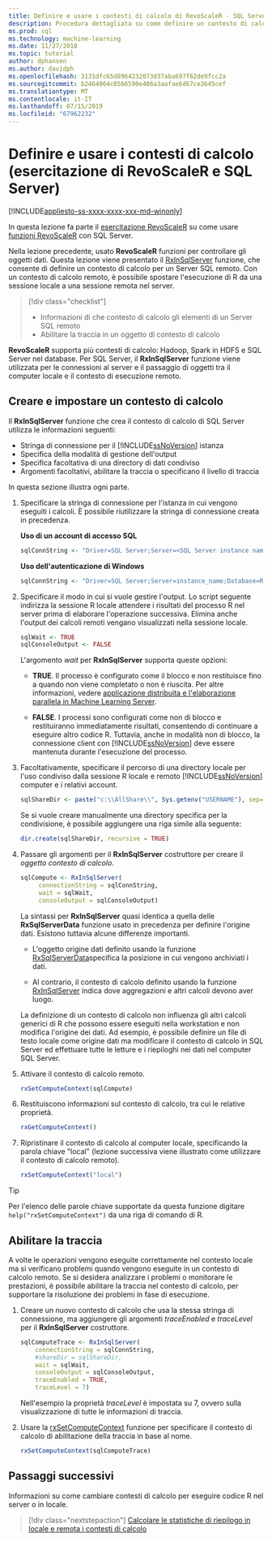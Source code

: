```yaml
---
title: Definire e usare i contesti di calcolo di RevoScaleR - SQL Server Machine Learning
description: Procedura dettagliata su come definire un contesto di calcolo usando il linguaggio R in SQL Server.
ms.prod: sql
ms.technology: machine-learning
ms.date: 11/27/2018
ms.topic: tutorial
author: dphansen
ms.author: davidph
ms.openlocfilehash: 3131dfc65d8964232073d37aba697f62de9fcc2a
ms.sourcegitcommit: b2464064c0566590e486a3aafae6d67ce2645cef
ms.translationtype: MT
ms.contentlocale: it-IT
ms.lasthandoff: 07/15/2019
ms.locfileid: "67962232"
---
```

# <a name="define-and-use-compute-contexts-sql-server-and-revoscaler-tutorial"></a>Definire e usare i contesti di calcolo (esercitazione di RevoScaleR e SQL Server)
[!INCLUDE[appliesto-ss-xxxx-xxxx-xxx-md-winonly](../../includes/appliesto-ss-xxxx-xxxx-xxx-md-winonly.md)]

In questa lezione fa parte il [esercitazione RevoScaleR](deepdive-data-science-deep-dive-using-the-revoscaler-packages.md) su come usare [funzioni RevoScaleR](https://docs.microsoft.com/machine-learning-server/r-reference/revoscaler/revoscaler) con SQL Server.

Nella lezione precedente, usato **RevoScaleR** funzioni per controllare gli oggetti dati. Questa lezione viene presentato il [RxInSqlServer](https://docs.microsoft.com/machine-learning-server/r-reference/revoscaler/rxinsqlserver) funzione, che consente di definire un contesto di calcolo per un Server SQL remoto. Con un contesto di calcolo remoto, è possibile spostare l'esecuzione di R da una sessione locale a una sessione remota nel server. 

> [!div class="checklist"]
> * Informazioni di che contesto di calcolo gli elementi di un Server SQL remoto
> * Abilitare la traccia in un oggetto di contesto di calcolo

**RevoScaleR** supporta più contesti di calcolo: Hadoop, Spark in HDFS e SQL Server nel database. Per SQL Server, il **RxInSqlServer** funzione viene utilizzata per le connessioni al server e il passaggio di oggetti tra il computer locale e il contesto di esecuzione remoto.

## <a name="create-and-set-a-compute-context"></a>Creare e impostare un contesto di calcolo

Il **RxInSqlServer** funzione che crea il contesto di calcolo di SQL Server utilizza le informazioni seguenti:

+ Stringa di connessione per il [!INCLUDE[ssNoVersion](../../includes/ssnoversion-md.md)] istanza
+ Specifica della modalità di gestione dell'output
+ Specifica facoltativa di una directory di dati condiviso
+ Argomenti facoltativi, abilitare la traccia o specificano il livello di traccia

In questa sezione illustra ogni parte.

1. Specificare la stringa di connessione per l'istanza in cui vengono eseguiti i calcoli. È possibile riutilizzare la stringa di connessione creata in precedenza.

    **Uso di un account di accesso SQL**

    ```R
    sqlConnString <- "Driver=SQL Server;Server=<SQL Server instance name>; Database=<database name>;Uid=<SQL user nme>;Pwd=<password>"
      ```

    **Uso dell'autenticazione di Windows**

    ```R
    sqlConnString <- "Driver=SQL Server;Server=instance_name;Database=RevoDeepDive;Trusted_Connection=True"
    ```
    
2. Specificare il modo in cui si vuole gestire l'output. Lo script seguente indirizza la sessione R locale attendere i risultati del processo R nel server prima di elaborare l'operazione successiva. Elimina anche l'output dei calcoli remoti vengano visualizzati nella sessione locale.
  
    ```R
    sqlWait <- TRUE
    sqlConsoleOutput <- FALSE
    ```
  
    L'argomento *wait* per **RxInSqlServer** supporta queste opzioni:
  
    -   **TRUE**. Il processo è configurato come il blocco e non restituisce fino a quando non viene completato o non è riuscita.  Per altre informazioni, vedere [applicazione distribuita e l'elaborazione parallela in Machine Learning Server](https://docs.microsoft.com/machine-learning-server/r/how-to-revoscaler-distributed-computing).
  
    -   **FALSE**. I processi sono configurati come non di blocco e restituiranno immediatamente risultati, consentendo di continuare a eseguire altro codice R. Tuttavia, anche in modalità non di blocco, la connessione client con [!INCLUDE[ssNoVersion](../../includes/ssnoversion-md.md)] deve essere mantenuta durante l'esecuzione del processo.

3. Facoltativamente, specificare il percorso di una directory locale per l'uso condiviso dalla sessione R locale e remoto [!INCLUDE[ssNoVersion](../../includes/ssnoversion-md.md)] computer e i relativi account.

    ```R
    sqlShareDir <- paste("c:\\AllShare\\", Sys.getenv("USERNAME"), sep="")
    ```
    
   Se si vuole creare manualmente una directory specifica per la condivisione, è possibile aggiungere una riga simile alla seguente:

    ```R
    dir.create(sqlShareDir, recursive = TRUE)
    ```

4. Passare gli argomenti per il **RxInSqlServer** costruttore per creare il *oggetto contesto di calcolo*.

    ```R
    sqlCompute <- RxInSqlServer(  
         connectionString = sqlConnString,
         wait = sqlWait,
         consoleOutput = sqlConsoleOutput)
    ```
    
    La sintassi per **RxInSqlServer** quasi identica a quella delle **RxSqlServerData** funzione usato in precedenza per definire l'origine dati. Esistono tuttavia alcune differenze importanti.
      
    - L'oggetto origine dati definito usando la funzione [RxSqlServerData](https://docs.microsoft.com/machine-learning-server/r-reference/revoscaler/rxsqlserverdata)specifica la posizione in cui vengono archiviati i dati.
    
    - Al contrario, il contesto di calcolo definito usando la funzione [RxInSqlServer](https://docs.microsoft.com/machine-learning-server/r-reference/revoscaler/rxinsqlserver) indica dove aggregazioni e altri calcoli devono aver luogo.
    
    La definizione di un contesto di calcolo non influenza gli altri calcoli generici di R che possono essere eseguiti nella workstation e non modifica l'origine dei dati. Ad esempio, è possibile definire un file di testo locale come origine dati ma modificare il contesto di calcolo in SQL Server ed effettuare tutte le letture e i riepiloghi nei dati nel computer SQL Server.

5. Attivare il contesto di calcolo remoto.

    ```R
    rxSetComputeContext(sqlCompute)
    ```

6. Restituiscono informazioni sul contesto di calcolo, tra cui le relative proprietà.

    ```R
    rxGetComputeContext()
    ```

7. Ripristinare il contesto di calcolo al computer locale, specificando la parola chiave "local" (lezione successiva viene illustrato come utilizzare il contesto di calcolo remoto).

    ```R
    rxSetComputeContext("local")
    ```

> [!Tip]
> Per l'elenco delle parole chiave supportate da questa funzione digitare `help("rxSetComputeContext")` da una riga di comando di R.

## <a name="enable-tracing"></a>Abilitare la traccia

A volte le operazioni vengono eseguite correttamente nel contesto locale ma si verificano problemi quando vengono eseguite in un contesto di calcolo remoto. Se si desidera analizzare i problemi o monitorare le prestazioni, è possibile abilitare la traccia nel contesto di calcolo, per supportare la risoluzione dei problemi in fase di esecuzione.

1. Creare un nuovo contesto di calcolo che usa la stessa stringa di connessione, ma aggiungere gli argomenti *traceEnabled* e *traceLevel* per il **RxInSqlServer** costruttore.

    ```R
    sqlComputeTrace <- RxInSqlServer(
        connectionString = sqlConnString,
        #shareDir = sqlShareDir,
        wait = sqlWait,
        consoleOutput = sqlConsoleOutput,
        traceEnabled = TRUE,
        traceLevel = 7)
    ```
  
   Nell'esempio la proprietà *traceLevel* è impostata su 7, ovvero sulla visualizzazione di tutte le informazioni di traccia.

2. Usare la [rxSetComputeContext](https://docs.microsoft.com/machine-learning-server/r-reference/revoscaler/rxsetcomputecontext) funzione per specificare il contesto di calcolo di abilitazione della traccia in base al nome.

    ```R
    rxSetComputeContext(sqlComputeTrace)
    ```

## <a name="next-steps"></a>Passaggi successivi

Informazioni su come cambiare contesti di calcolo per eseguire codice R nel server o in locale.

> [!div class="nextstepaction"]
> [Calcolare le statistiche di riepilogo in locale e remota i contesti di calcolo](../../advanced-analytics/tutorials/deepdive-create-and-run-r-scripts.md)